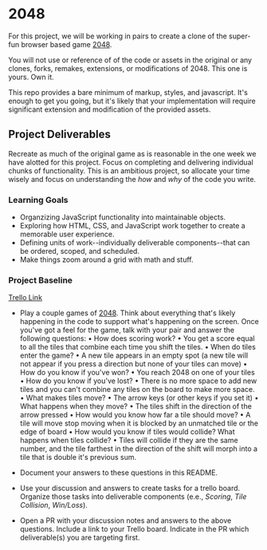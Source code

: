 # 2048
For this project, we will be working in pairs to create a clone of the super-fun browser based game [2048](http://gabrielecirulli.github.io/2048/).

You will not use or reference of of the code or assets in the original or any clones, forks, remakes, extensions, or modifications of 2048. This one is yours. Own it.

This repo provides a bare minimum of markup, styles, and javascript. It's enough to get you going, but it's likely that your implementation will require significant extension and modification of the provided assets.

## Project Deliverables
Recreate as much of the original game as is reasonable in the one week we have alotted for this project. Focus on completing and delivering individual chunks of functionality. This is an ambitious project, so allocate your time wisely and focus on understanding the _how_ and _why_ of the code you write.

### Learning Goals
- Organzizing JavaScript functionality into maintainable objects.
- Exploring how HTML, CSS, and JavaScript work together to create a memorable user experience.
- Defining units of work--individually deliverable components--that can be ordered, scoped, and scheduled.
- Make things zoom around a grid with math and stuff.

### Project Baseline

[Trello Link](https://trello.com/b/xAD07qrJ/2048)

- Play a couple games of [2048](http://gabrielecirulli.github.io/2048/). Think about everything that's likely happening in the code to support what's happening on the screen. Once you've got a feel for the game, talk with your pair and answer the following questions:
• How does scoring work?
• You get a score equal to all the tiles that combine each time you shift the tiles.
• When do tiles enter the game?
• A new tile appears in an empty spot (a new tile will not appear if you press a direction but none of your tiles can move)
• How do you know if you've won?
• You reach 2048 on one of your tiles
• How do you know if you've lost?
• There is no more space to add new tiles and you can't combine any tiles on the board to make more space.
• What makes tiles move?
• The arrow keys (or other keys if you set it)
• What happens when they move?
• The tiles shift in the direction of the arrow pressed
• How would you know how far a tile should move?
• A tile will move stop moving when it is blocked by an unmatched tile or the edge of board
• How would you know if tiles would collide? What happens when tiles collide?
• Tiles will collide if they are the same number, and the tile farthest in the direction of the shift will morph into a tile that is double it's previous sum.


- Document your answers to these questions in this README.
- Use your discussion and answers to create tasks for a trello board. Organize those tasks into deliverable components (e.e., _Scoring_, _Tile Collision_, _Win/Loss_).
- Open a PR with your discussion notes and answers to the above questions. Include a link to your Trello board. Indicate in the PR which deliverable(s) you are targeting first.
